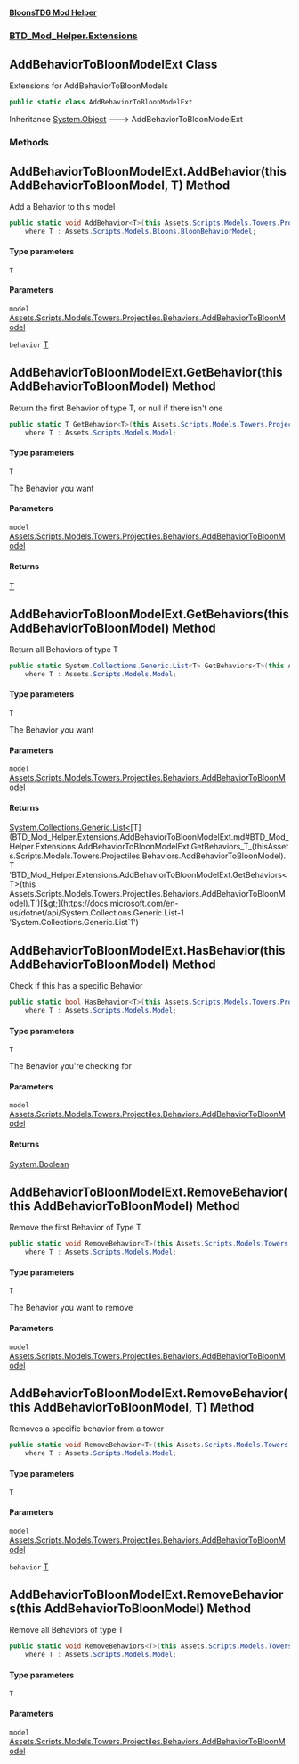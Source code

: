 #### [BloonsTD6 Mod Helper](README.md 'README')
### [BTD_Mod_Helper.Extensions](README.md#BTD_Mod_Helper.Extensions 'BTD_Mod_Helper.Extensions')

## AddBehaviorToBloonModelExt Class

Extensions for AddBehaviorToBloonModels

```csharp
public static class AddBehaviorToBloonModelExt
```

Inheritance [System.Object](https://docs.microsoft.com/en-us/dotnet/api/System.Object 'System.Object') &#129106; AddBehaviorToBloonModelExt
### Methods

<a name='BTD_Mod_Helper.Extensions.AddBehaviorToBloonModelExt.AddBehavior_T_(thisAssets.Scripts.Models.Towers.Projectiles.Behaviors.AddBehaviorToBloonModel,T)'></a>

## AddBehaviorToBloonModelExt.AddBehavior<T>(this AddBehaviorToBloonModel, T) Method

Add a Behavior to this model

```csharp
public static void AddBehavior<T>(this Assets.Scripts.Models.Towers.Projectiles.Behaviors.AddBehaviorToBloonModel model, T behavior)
    where T : Assets.Scripts.Models.Bloons.BloonBehaviorModel;
```
#### Type parameters

<a name='BTD_Mod_Helper.Extensions.AddBehaviorToBloonModelExt.AddBehavior_T_(thisAssets.Scripts.Models.Towers.Projectiles.Behaviors.AddBehaviorToBloonModel,T).T'></a>

`T`
#### Parameters

<a name='BTD_Mod_Helper.Extensions.AddBehaviorToBloonModelExt.AddBehavior_T_(thisAssets.Scripts.Models.Towers.Projectiles.Behaviors.AddBehaviorToBloonModel,T).model'></a>

`model` [Assets.Scripts.Models.Towers.Projectiles.Behaviors.AddBehaviorToBloonModel](https://docs.microsoft.com/en-us/dotnet/api/Assets.Scripts.Models.Towers.Projectiles.Behaviors.AddBehaviorToBloonModel 'Assets.Scripts.Models.Towers.Projectiles.Behaviors.AddBehaviorToBloonModel')

<a name='BTD_Mod_Helper.Extensions.AddBehaviorToBloonModelExt.AddBehavior_T_(thisAssets.Scripts.Models.Towers.Projectiles.Behaviors.AddBehaviorToBloonModel,T).behavior'></a>

`behavior` [T](BTD_Mod_Helper.Extensions.AddBehaviorToBloonModelExt.md#BTD_Mod_Helper.Extensions.AddBehaviorToBloonModelExt.AddBehavior_T_(thisAssets.Scripts.Models.Towers.Projectiles.Behaviors.AddBehaviorToBloonModel,T).T 'BTD_Mod_Helper.Extensions.AddBehaviorToBloonModelExt.AddBehavior<T>(this Assets.Scripts.Models.Towers.Projectiles.Behaviors.AddBehaviorToBloonModel, T).T')

<a name='BTD_Mod_Helper.Extensions.AddBehaviorToBloonModelExt.GetBehavior_T_(thisAssets.Scripts.Models.Towers.Projectiles.Behaviors.AddBehaviorToBloonModel)'></a>

## AddBehaviorToBloonModelExt.GetBehavior<T>(this AddBehaviorToBloonModel) Method

Return the first Behavior of type T, or null if there isn't one

```csharp
public static T GetBehavior<T>(this Assets.Scripts.Models.Towers.Projectiles.Behaviors.AddBehaviorToBloonModel model)
    where T : Assets.Scripts.Models.Model;
```
#### Type parameters

<a name='BTD_Mod_Helper.Extensions.AddBehaviorToBloonModelExt.GetBehavior_T_(thisAssets.Scripts.Models.Towers.Projectiles.Behaviors.AddBehaviorToBloonModel).T'></a>

`T`

The Behavior you want
#### Parameters

<a name='BTD_Mod_Helper.Extensions.AddBehaviorToBloonModelExt.GetBehavior_T_(thisAssets.Scripts.Models.Towers.Projectiles.Behaviors.AddBehaviorToBloonModel).model'></a>

`model` [Assets.Scripts.Models.Towers.Projectiles.Behaviors.AddBehaviorToBloonModel](https://docs.microsoft.com/en-us/dotnet/api/Assets.Scripts.Models.Towers.Projectiles.Behaviors.AddBehaviorToBloonModel 'Assets.Scripts.Models.Towers.Projectiles.Behaviors.AddBehaviorToBloonModel')

#### Returns
[T](BTD_Mod_Helper.Extensions.AddBehaviorToBloonModelExt.md#BTD_Mod_Helper.Extensions.AddBehaviorToBloonModelExt.GetBehavior_T_(thisAssets.Scripts.Models.Towers.Projectiles.Behaviors.AddBehaviorToBloonModel).T 'BTD_Mod_Helper.Extensions.AddBehaviorToBloonModelExt.GetBehavior<T>(this Assets.Scripts.Models.Towers.Projectiles.Behaviors.AddBehaviorToBloonModel).T')

<a name='BTD_Mod_Helper.Extensions.AddBehaviorToBloonModelExt.GetBehaviors_T_(thisAssets.Scripts.Models.Towers.Projectiles.Behaviors.AddBehaviorToBloonModel)'></a>

## AddBehaviorToBloonModelExt.GetBehaviors<T>(this AddBehaviorToBloonModel) Method

Return all Behaviors of type T

```csharp
public static System.Collections.Generic.List<T> GetBehaviors<T>(this Assets.Scripts.Models.Towers.Projectiles.Behaviors.AddBehaviorToBloonModel model)
    where T : Assets.Scripts.Models.Model;
```
#### Type parameters

<a name='BTD_Mod_Helper.Extensions.AddBehaviorToBloonModelExt.GetBehaviors_T_(thisAssets.Scripts.Models.Towers.Projectiles.Behaviors.AddBehaviorToBloonModel).T'></a>

`T`

The Behavior you want
#### Parameters

<a name='BTD_Mod_Helper.Extensions.AddBehaviorToBloonModelExt.GetBehaviors_T_(thisAssets.Scripts.Models.Towers.Projectiles.Behaviors.AddBehaviorToBloonModel).model'></a>

`model` [Assets.Scripts.Models.Towers.Projectiles.Behaviors.AddBehaviorToBloonModel](https://docs.microsoft.com/en-us/dotnet/api/Assets.Scripts.Models.Towers.Projectiles.Behaviors.AddBehaviorToBloonModel 'Assets.Scripts.Models.Towers.Projectiles.Behaviors.AddBehaviorToBloonModel')

#### Returns
[System.Collections.Generic.List&lt;](https://docs.microsoft.com/en-us/dotnet/api/System.Collections.Generic.List-1 'System.Collections.Generic.List`1')[T](BTD_Mod_Helper.Extensions.AddBehaviorToBloonModelExt.md#BTD_Mod_Helper.Extensions.AddBehaviorToBloonModelExt.GetBehaviors_T_(thisAssets.Scripts.Models.Towers.Projectiles.Behaviors.AddBehaviorToBloonModel).T 'BTD_Mod_Helper.Extensions.AddBehaviorToBloonModelExt.GetBehaviors<T>(this Assets.Scripts.Models.Towers.Projectiles.Behaviors.AddBehaviorToBloonModel).T')[&gt;](https://docs.microsoft.com/en-us/dotnet/api/System.Collections.Generic.List-1 'System.Collections.Generic.List`1')

<a name='BTD_Mod_Helper.Extensions.AddBehaviorToBloonModelExt.HasBehavior_T_(thisAssets.Scripts.Models.Towers.Projectiles.Behaviors.AddBehaviorToBloonModel)'></a>

## AddBehaviorToBloonModelExt.HasBehavior<T>(this AddBehaviorToBloonModel) Method

Check if this has a specific Behavior

```csharp
public static bool HasBehavior<T>(this Assets.Scripts.Models.Towers.Projectiles.Behaviors.AddBehaviorToBloonModel model)
    where T : Assets.Scripts.Models.Model;
```
#### Type parameters

<a name='BTD_Mod_Helper.Extensions.AddBehaviorToBloonModelExt.HasBehavior_T_(thisAssets.Scripts.Models.Towers.Projectiles.Behaviors.AddBehaviorToBloonModel).T'></a>

`T`

The Behavior you're checking for
#### Parameters

<a name='BTD_Mod_Helper.Extensions.AddBehaviorToBloonModelExt.HasBehavior_T_(thisAssets.Scripts.Models.Towers.Projectiles.Behaviors.AddBehaviorToBloonModel).model'></a>

`model` [Assets.Scripts.Models.Towers.Projectiles.Behaviors.AddBehaviorToBloonModel](https://docs.microsoft.com/en-us/dotnet/api/Assets.Scripts.Models.Towers.Projectiles.Behaviors.AddBehaviorToBloonModel 'Assets.Scripts.Models.Towers.Projectiles.Behaviors.AddBehaviorToBloonModel')

#### Returns
[System.Boolean](https://docs.microsoft.com/en-us/dotnet/api/System.Boolean 'System.Boolean')

<a name='BTD_Mod_Helper.Extensions.AddBehaviorToBloonModelExt.RemoveBehavior_T_(thisAssets.Scripts.Models.Towers.Projectiles.Behaviors.AddBehaviorToBloonModel)'></a>

## AddBehaviorToBloonModelExt.RemoveBehavior<T>(this AddBehaviorToBloonModel) Method

Remove the first Behavior of Type T

```csharp
public static void RemoveBehavior<T>(this Assets.Scripts.Models.Towers.Projectiles.Behaviors.AddBehaviorToBloonModel model)
    where T : Assets.Scripts.Models.Model;
```
#### Type parameters

<a name='BTD_Mod_Helper.Extensions.AddBehaviorToBloonModelExt.RemoveBehavior_T_(thisAssets.Scripts.Models.Towers.Projectiles.Behaviors.AddBehaviorToBloonModel).T'></a>

`T`

The Behavior you want to remove
#### Parameters

<a name='BTD_Mod_Helper.Extensions.AddBehaviorToBloonModelExt.RemoveBehavior_T_(thisAssets.Scripts.Models.Towers.Projectiles.Behaviors.AddBehaviorToBloonModel).model'></a>

`model` [Assets.Scripts.Models.Towers.Projectiles.Behaviors.AddBehaviorToBloonModel](https://docs.microsoft.com/en-us/dotnet/api/Assets.Scripts.Models.Towers.Projectiles.Behaviors.AddBehaviorToBloonModel 'Assets.Scripts.Models.Towers.Projectiles.Behaviors.AddBehaviorToBloonModel')

<a name='BTD_Mod_Helper.Extensions.AddBehaviorToBloonModelExt.RemoveBehavior_T_(thisAssets.Scripts.Models.Towers.Projectiles.Behaviors.AddBehaviorToBloonModel,T)'></a>

## AddBehaviorToBloonModelExt.RemoveBehavior<T>(this AddBehaviorToBloonModel, T) Method

Removes a specific behavior from a tower

```csharp
public static void RemoveBehavior<T>(this Assets.Scripts.Models.Towers.Projectiles.Behaviors.AddBehaviorToBloonModel model, T behavior)
    where T : Assets.Scripts.Models.Model;
```
#### Type parameters

<a name='BTD_Mod_Helper.Extensions.AddBehaviorToBloonModelExt.RemoveBehavior_T_(thisAssets.Scripts.Models.Towers.Projectiles.Behaviors.AddBehaviorToBloonModel,T).T'></a>

`T`
#### Parameters

<a name='BTD_Mod_Helper.Extensions.AddBehaviorToBloonModelExt.RemoveBehavior_T_(thisAssets.Scripts.Models.Towers.Projectiles.Behaviors.AddBehaviorToBloonModel,T).model'></a>

`model` [Assets.Scripts.Models.Towers.Projectiles.Behaviors.AddBehaviorToBloonModel](https://docs.microsoft.com/en-us/dotnet/api/Assets.Scripts.Models.Towers.Projectiles.Behaviors.AddBehaviorToBloonModel 'Assets.Scripts.Models.Towers.Projectiles.Behaviors.AddBehaviorToBloonModel')

<a name='BTD_Mod_Helper.Extensions.AddBehaviorToBloonModelExt.RemoveBehavior_T_(thisAssets.Scripts.Models.Towers.Projectiles.Behaviors.AddBehaviorToBloonModel,T).behavior'></a>

`behavior` [T](BTD_Mod_Helper.Extensions.AddBehaviorToBloonModelExt.md#BTD_Mod_Helper.Extensions.AddBehaviorToBloonModelExt.RemoveBehavior_T_(thisAssets.Scripts.Models.Towers.Projectiles.Behaviors.AddBehaviorToBloonModel,T).T 'BTD_Mod_Helper.Extensions.AddBehaviorToBloonModelExt.RemoveBehavior<T>(this Assets.Scripts.Models.Towers.Projectiles.Behaviors.AddBehaviorToBloonModel, T).T')

<a name='BTD_Mod_Helper.Extensions.AddBehaviorToBloonModelExt.RemoveBehaviors_T_(thisAssets.Scripts.Models.Towers.Projectiles.Behaviors.AddBehaviorToBloonModel)'></a>

## AddBehaviorToBloonModelExt.RemoveBehaviors<T>(this AddBehaviorToBloonModel) Method

Remove all Behaviors of type T

```csharp
public static void RemoveBehaviors<T>(this Assets.Scripts.Models.Towers.Projectiles.Behaviors.AddBehaviorToBloonModel model)
    where T : Assets.Scripts.Models.Model;
```
#### Type parameters

<a name='BTD_Mod_Helper.Extensions.AddBehaviorToBloonModelExt.RemoveBehaviors_T_(thisAssets.Scripts.Models.Towers.Projectiles.Behaviors.AddBehaviorToBloonModel).T'></a>

`T`
#### Parameters

<a name='BTD_Mod_Helper.Extensions.AddBehaviorToBloonModelExt.RemoveBehaviors_T_(thisAssets.Scripts.Models.Towers.Projectiles.Behaviors.AddBehaviorToBloonModel).model'></a>

`model` [Assets.Scripts.Models.Towers.Projectiles.Behaviors.AddBehaviorToBloonModel](https://docs.microsoft.com/en-us/dotnet/api/Assets.Scripts.Models.Towers.Projectiles.Behaviors.AddBehaviorToBloonModel 'Assets.Scripts.Models.Towers.Projectiles.Behaviors.AddBehaviorToBloonModel')
